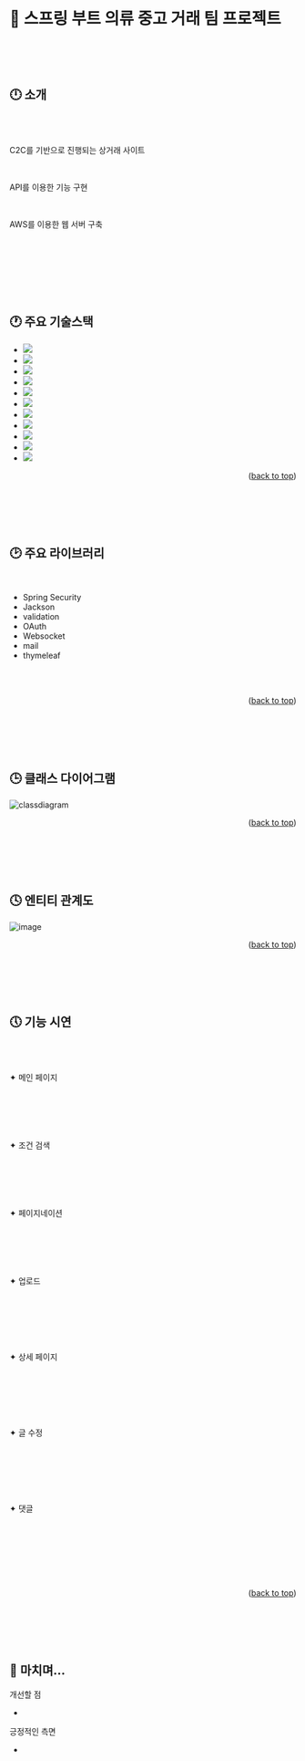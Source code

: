 🛫 스프링 부트 의류 중고 거래 팀 프로젝트
==
<br/>



<br/>
<br/>

<!-- ABOUT THE PROJECT -->
## :clock12: 소개
<br/>
<br/>


C2C를 기반으로 진행되는 상거래 사이트

<br/>

API를 이용한 기능 구현

<br/>

AWS를 이용한 웹 서버 구축


<br/>
<br/>
<br/>
<br/>







<br/>
<br/>

<!-- 기술스택 -->
## :clock1: 주요 기술스택





* <img src="https://img.shields.io/badge/Java-FF0000?style=for-the-badge&logo=Java&logoColor=white">
* <img src="https://img.shields.io/badge/springboot-6DB33F?style=for-the-badge&logo=springboot&logoColor=white">
* <img src="https://img.shields.io/badge/thymeleaf-005F0F?style=for-the-badge&logo=thymeleaf&logoColor=white">
* <img src="https://img.shields.io/badge/javascript-F7DF1E?style=for-the-badge&logo=javascript&logoColor=white">
* <img src="https://img.shields.io/badge/jquery-0769AD?style=for-the-badge&logo=jqueryt&logoColor=white">
* <img src="https://img.shields.io/badge/jpa-E53525?style=for-the-badge&logo=jpa&logoColor=white">
* <img src="https://img.shields.io/badge/mysql-4479A1?style=for-the-badge&logo=mysql&logoColor=white">
* <img src="https://img.shields.io/badge/openjdk-000000?style=for-the-badge&logo=openjdk&logoColor=white">
* <img src="https://img.shields.io/badge/amazonec2-FF9900?style=for-the-badge&logo=amazonec2&logoColor=white">
* <img src="https://img.shields.io/badge/amazonrds-527FFF?style=for-the-badge&logo=amazonrds&logoColor=white">
* <img src="https://img.shields.io/badge/gitkraken-179287?style=for-the-badge&logo=gitkraken&logoColor=white">


<p align="right">(<a href="#readme-top">back to top</a>)</p>

<br/>
<br/>
<br/>
<br/>



## :clock2: 주요 라이브러리
<br/>

* Spring Security
* Jackson
* validation
* OAuth
* Websocket
* mail
* thymeleaf 

<br/>
<br/>




<p align="right">(<a href="#readme-top">back to top</a>)</p>

<br/>
<br/>
<br/>
<br/>


## :clock3: 클래스 다이어그램

![classdiagram](https://github.com/kty1210/NewSpringProject/assets/154123644/289a844b-cee0-4510-95e5-2d72ac3a6016)


<p align="right">(<a href="#readme-top">back to top</a>)</p>

<br/>
<br/>
<br/>
<br/>

## :clock4: 엔티티 관계도

![image](https://github.com/kty1210/NewSpringProject/assets/154123644/dcdfbc1f-8902-4397-9278-f980cf541ee3)

<p align="right">(<a href="#readme-top">back to top</a>)</p>

<br/>
<br/>
<br/>
<br/>

## :clock5: 기능 시연

<br/>

<br/> ✦ 메인 페이지 <br/>
<br/>
<br/>
<br/>
<br/>

<br/> ✦ 조건 검색 <br/>
<br/>
<br/>
<br/>
<br/>

<br/> ✦ 페이지네이션 <br/>
<br/>
<br/>
<br/>
<br/>
 

<br/> ✦ 업로드 <br/>

<br/>
<br/>
<br/>
<br/>



<br/> ✦ 상세 페이지 <br/>


<br/>
<br/>
<br/>
<br/>

<br/> ✦ 글 수정 <br/>

<br/>
<br/>
<br/>
<br/>


<br/> ✦ 댓글 <br/>

<br/>
<br/>
<br/>
<br/>




<br/>
<br/>


<p align="right">(<a href="#readme-top">back to top</a>)</p>

<br/>
<br/>
<br/>
<br/>







## 🛬 마치며...

개선할 점

* 


긍정적인 측면

*
